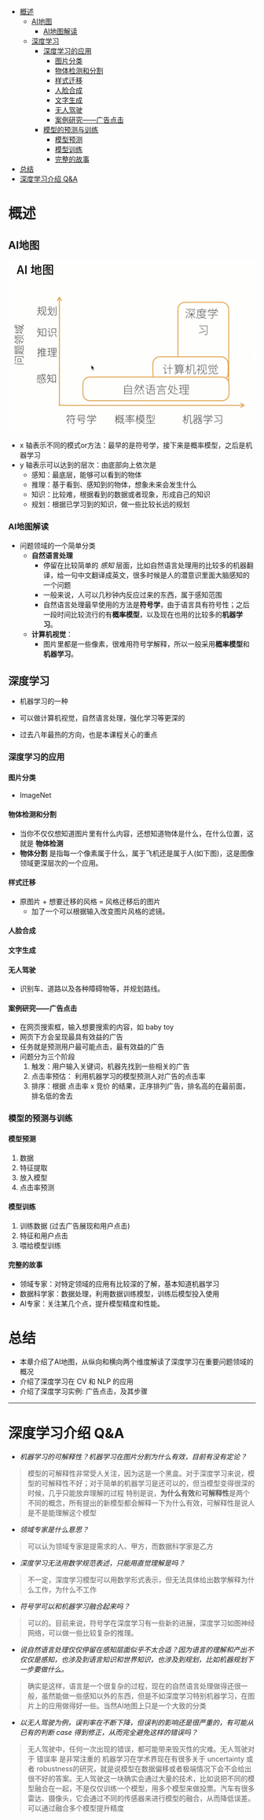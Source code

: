 * [概述](#概述)
  * [AI地图](#ai地图)
    * [AI地图解读](#ai地图解读)
  * [深度学习](#深度学习)
    * [深度学习的应用](#深度学习的应用)
      * [图片分类](#图片分类)
      * [物体检测和分割](#物体检测和分割)
      * [样式迁移](#样式迁移)
      * [人脸合成](#人脸合成)
      * [文字生成](#文字生成)
      * [无人驾驶](#无人驾驶)
      * [案例研究——广告点击](#案例研究广告点击)
    * [模型的预测与训练](#模型的预测与训练)
      * [模型预测](#模型预测)
      * [模型训练](#模型训练)
      * [完整的故事](#完整的故事)
* [总结](#总结)
* [深度学习介绍 Q&A](#深度学习介绍-qa)


# 概述

## AI地图

![Image text](https://raw.githubusercontent.com/burningmysoul2077/Notes/main/ScreenShots/%E5%8A%A8%E6%89%8B%E5%AD%A6%E6%B7%B1%E5%BA%A6%E5%AD%A6%E4%B9%A0/Pasted%20image%2020230315111326.png)

- x 轴表示不同的模式or方法：最早的是符号学，接下来是概率模型，之后是机器学习
- y 轴表示可以达到的层次：由底部向上依次是
	- 感知：最底层，能够可以看到的物体
	- 推理：基于看到、感知到的物体，想象未来会发生什么
	- 知识：比较难，根据看到的数据或者现象，形成自己的知识
	- 规划：根据已学习到的知识，做一些比较长远的规划

### AI地图解读

- 问题领域的一个简单分类
	- **自然语言处理**
		- 停留在比较简单的 *感知* 层面，比如自然语言处理用的比较多的机器翻译，给一句中文翻译成英文，很多时候是人的潜意识里面大脑感知的一个问题
		- 一般来说，人可以几秒钟内反应过来的东西，属于感知范围
		- 自然语言处理最早使用的方法是**符号学**，由于语言具有符号性；之后一段时间比较流行的有**概率模型**，以及现在也用的比较多的**机器学习**。
	- **计算机视觉**：
		- 图片里都是一些像素，很难用符号学解释，所以一般采用**概率模型**和**机器学习**。

## 深度学习

- 机器学习的一种

- 可以做计算机视觉，自然语言处理，强化学习等更深的
- 过去八年最热的方向，也是本课程关心的重点

### 深度学习的应用

#### 图片分类

- ImageNet

#### 物体检测和分割

- 当你不仅仅想知道图片里有什么内容，还想知道物体是什么，在什么位置，这就是 **物体检测**
- **物体分割** 是指每一个像素属于什么，属于飞机还是属于人(如下图)，这是图像领域更深层次的一个应用。

#### 样式迁移

- 原图片 + 想要迁移的风格 = 风格迁移后的图片
	- 加了一个可以根据输入改变图片风格的滤镜。

#### 人脸合成
#### 文字生成

#### 无人驾驶

- 识别车、道路以及各种障碍物等，并规划路线。

#### 案例研究——广告点击

- 在网页搜索框，输入想要搜索的内容，如 baby toy
- 网页下方会呈现最具有效益的广告
- 任务就是预测用户最可能点击，最有效益的广告
- 问题分为三个阶段
	1. 触发：用户输入关键词，机器先找到一些相关的广告
	2. 点击率预估： 利用机器学习的模型预测人对广告的点击率
	3. 排序：根据 点击率 x 竞价 的结果，正序排列广告，排名高的在最前面，排名低的舍去

### 模型的预测与训练

#### 模型预测

1. 数据 
2. 特征提取 
3. 放入模型 
4. 点击率预测

#### 模型训练

1. 训练数据 (过去广告展现和用户点击) 
2. 特征和用户点击
3. 喂给模型训练

#### 完整的故事
- 领域专家：对特定领域的应用有比较深的了解，基本知道机器学习
- 数据科学家：数据处理，利用数据训练模型，训练后模型投入使用
- AI专家：关注某几个点，提升模型精度和性能。

# 总结
- 本章介绍了AI地图，从纵向和横向两个维度解读了深度学习在重要问题领域的概况
- 介绍了深度学习在 CV 和 NLP 的应用
- 介绍了深度学习实例: 广告点击，及其步骤

------

# 深度学习介绍 Q&A
- *机器学习的可解释性？机器学习在图片分割为什么有效，目前有没有定论？*
> 模型的可解释性非常受人关注，因为这是一个黑盒。对于深度学习来说，模型的可解释性不好；对于简单的机器学习是还可以的，但当模型变得很深的时候，几乎只能放弃理解的过程
> 特别是说，**为什么有效**和**可解释性**是两个不同的概念，所有提出的新模型都会解释一下为什么有效，可解释性是说人是不是能理解这个模型

- *领域专家是什么意思？*
> 可以认为领域专家是提需求的人、甲方，而数据科学家是乙方


- *深度学习无法用数学规范表述，只能用直觉理解是吗？*
> 不一定，深度学习模型可以用数学形式表示，但无法具体给出数学解释为什么工作，为什么不工作

- *符号学可以和机器学习融合起来吗？*
> 可以的。目前来说，符号学在深度学习有一些新的进展，深度学习如图神经网络，可以做一些比较复杂的推理。

- *说自然语言处理仅仅停留在感知层面似乎不太合适？因为语言的理解和产出不仅仅是感知，也涉及到语言知识和世界知识，也涉及到规划，比如机器规划下一步要做什么。*
> 确实是这样，语言是一个很复杂的过程，现在的自然语言处理做得还很一般，虽然能做一些感知以外的东西，但是不如深度学习特别机器学习，在图片上的应用做得好一些。当然AI地图上只是一个大致的分类

- *以无人驾驶为例，误判率在不断下降，但误判的影响还是很严重的，有可能从已有的判断 case 得到修正，从而完全避免这样的错误吗？*
> 无人驾驶中，任何一次出现的错误，都可能带来毁灭性的灾难。无人驾驶对于 错误率 是非常注重的
> 机器学习在学术界现在有很多关于 uncertainty 或者 robustness的研究，就是说模型在数据偏移或者极端情况下会不会给出很不好的答案。无人驾驶这一块确实会通过大量的技术，比如说把不同的模型融合在一起，不是仅仅训练一个模型，用多个模型来做投票。汽车有很多雷达、摄像头，它会通过不同的传感器来进行模型的融合，从而降低误差。
> 可以通过融合多个模型提升精度
